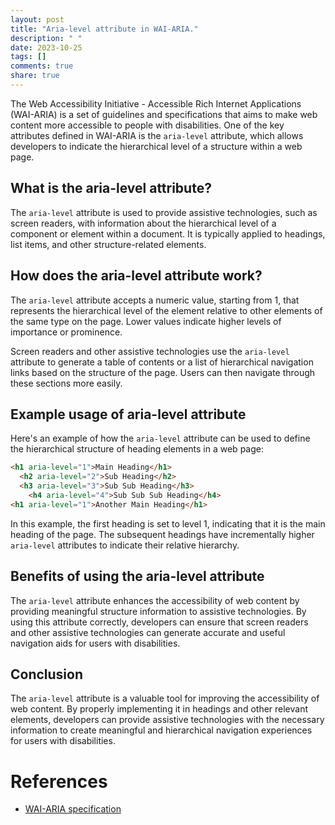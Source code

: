 ```yaml
---
layout: post
title: "Aria-level attribute in WAI-ARIA."
description: " "
date: 2023-10-25
tags: []
comments: true
share: true
---
```


The Web Accessibility Initiative - Accessible Rich Internet Applications (WAI-ARIA) is a set of guidelines and specifications that aims to make web content more accessible to people with disabilities. One of the key attributes defined in WAI-ARIA is the `aria-level` attribute, which allows developers to indicate the hierarchical level of a structure within a web page.

## What is the aria-level attribute?

The `aria-level` attribute is used to provide assistive technologies, such as screen readers, with information about the hierarchical level of a component or element within a document. It is typically applied to headings, list items, and other structure-related elements.

## How does the aria-level attribute work?

The `aria-level` attribute accepts a numeric value, starting from 1, that represents the hierarchical level of the element relative to other elements of the same type on the page. Lower values indicate higher levels of importance or prominence.

Screen readers and other assistive technologies use the `aria-level` attribute to generate a table of contents or a list of hierarchical navigation links based on the structure of the page. Users can then navigate through these sections more easily.

## Example usage of aria-level attribute

Here's an example of how the `aria-level` attribute can be used to define the hierarchical structure of heading elements in a web page:

```html
<h1 aria-level="1">Main Heading</h1>
  <h2 aria-level="2">Sub Heading</h2>
  <h3 aria-level="3">Sub Sub Heading</h3>
    <h4 aria-level="4">Sub Sub Sub Heading</h4>
<h1 aria-level="1">Another Main Heading</h1>
```

In this example, the first heading is set to level 1, indicating that it is the main heading of the page. The subsequent headings have incrementally higher `aria-level` attributes to indicate their relative hierarchy.

## Benefits of using the aria-level attribute

The `aria-level` attribute enhances the accessibility of web content by providing meaningful structure information to assistive technologies. By using this attribute correctly, developers can ensure that screen readers and other assistive technologies can generate accurate and useful navigation aids for users with disabilities.

## Conclusion

The `aria-level` attribute is a valuable tool for improving the accessibility of web content. By properly implementing it in headings and other relevant elements, developers can provide assistive technologies with the necessary information to create meaningful and hierarchical navigation experiences for users with disabilities.

# References
- [WAI-ARIA specification](https://www.w3.org/TR/wai-aria/)